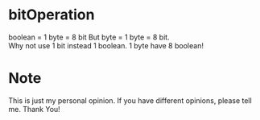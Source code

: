 # bitOperation
boolean = 1 byte = 8 bit But byte = 1 byte = 8 bit.    
Why not use 1 bit instead 1 boolean.
1 byte have 8 boolean!
# Note
This is just my personal opinion.
If you have different opinions, please tell me.
Thank You!
